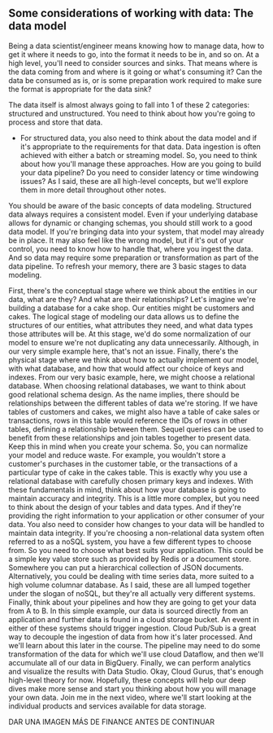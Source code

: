 ## Some considerations of working with data: The data model

Being a data scientist/engineer means knowing how to manage data, how to get it where it needs to go, into the format it needs to be in, and so on. At a high level, you'll need to consider sources and sinks. That means where is the data coming from and where is it going or what's consuming it? Can the data be consumed as is, or is some preparation work required to make sure the format is appropriate for the data sink? 

The data itself is almost always going to fall into 1 of these 2 categories: structured and unstructured. You need to think about how you're going to process and store that data. 
* For structured data, you also need to think about the data model and if it's appropriate to the requirements for that data. Data ingestion is often achieved with either a batch or streaming model. So, you need to think about how you'll manage these approaches. How are you going to build your data pipeline? Do you need to consider latency or time windowing issues? As I said, these are all high-level concepts, but we'll explore them in more detail throughout other notes.

You should be aware of the basic concepts of data modeling. Structured data always requires a consistent model. Even if your underlying database allows for dynamic or changing schemas, you should still work to a good data model. If you're bringing data into your system, that model may already be in place. It may also feel like the wrong model, but if it's out of your control, you need to know how to handle that, where you ingest the data. And so data may require some preparation or transformation as part of the data pipeline. To refresh your memory, there are 3 basic stages to data modeling. 

First, there's the conceptual stage where we think about the entities in our data, what are they? And what are their relationships? Let's imagine we're building a database for a cake shop. Our entities might be customers and cakes. The logical stage of modeling our data allows us to define the structures of our entities, what attributes they need, and what data types those attributes will be. At this stage, we'd do some normalization of our model to ensure we're not duplicating any data unnecessarily. Although, in our very simple example here, that's not an issue. Finally, there's the physical stage where we think about how to actually implement our model, with what database, and how that would affect our choice of keys and indexes. From our very basic example, here, we might choose a relational database. When choosing relational databases, we want to think about good relational schema design. As the name implies, there should be relationships between the different tables of data we're storing. If we have tables of customers and cakes, we might also have a table of cake sales or transactions, rows in this table would reference the IDs of rows in other tables, defining a relationship between them. Sequel queries can be used to benefit from these relationships and join tables together to present data. Keep this in mind when you create your schema. So, you can normalize your model and reduce waste. For example, you wouldn't store a customer's purchases in the customer table, or the transactions of a particular type of cake in the cakes table. This is exactly why you use a relational database with carefully chosen primary keys and indexes. With these fundamentals in mind, think about how your database is going to maintain accuracy and integrity. This is a little more complex, but you need to think about the design of your tables and data types. And if they're providing the right information to your application or other consumer of your data. You also need to consider how changes to your data will be handled to maintain data integrity. If you're choosing a non-relational data system often referred to as a noSQL system, you have a few different types to choose from. So you need to choose what best suits your application. This could be a simple key value store such as provided by Redis or a document store. Somewhere you can put a hierarchical collection of JSON documents. Alternatively, you could be dealing with time series data, more suited to a high volume columnar database. As I said, these are all lumped together under the slogan of noSQL, but they're all actually very different systems. Finally, think about your pipelines and how they are going to get your data from A to B. In this simple example, our data is sourced directly from an application and further data is found in a cloud storage bucket. An event in either of these systems should trigger ingestion. Cloud Pub/Sub is a great way to decouple the ingestion of data from how it's later processed. And we'll learn about this later in the course. The pipeline may need to do some transformation of the data for which we'll use cloud Dataflow, and then we'll accumulate all of our data in BigQuery. Finally, we can perform analytics and visualize the results with Data Studio. Okay, Cloud Gurus, that's enough high-level theory for now. Hopefully, these concepts will help our deep dives make more sense and start you thinking about how you will manage your own data. Join me in the next video, where we'll start looking at the individual products and services available for data storage. 

DAR UNA IMAGEN MÁS DE FINANCE ANTES DE CONTINUAR










